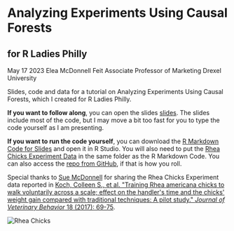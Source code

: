 # Analyzing Experiments Using Causal Forests 
## for R Ladies Philly
May 17 2023
Elea McDonnell Feit
Associate Professor of Marketing
Drexel University
 
Slides, code and data for a tutorial on Analyzing Experiments Using Causal Forests, which I created for R Ladies Philly. 

**If you want to follow along**, you can open the slides [slides](https://eleafeit.github.io/Causal_Forests_Tutorial/Causal_Forests_Tutorial.html). The slides include most of the code, but I may move a bit too fast for you to type the code yourself as I am presenting. 

**If you want to run the code yourself**, you can download the [R Markdown Code for Slides](https://eleafeit.github.io/Causal_Forests_Tutorial/Causal_Forests_Tutorial.Rmd) and open it in R Studio. You will also need to put the [Rhea Chicks Experiment Data](https://eleafeit.github.io//Causal_Forests_Tutorial/rhea.tables.grams.20150626.csv) in the same folder as the R Markdown Code. You can also access the [repo from GitHub](https://github.com/eleafeit/Causal_Forests_Tutorial), if that is how you roll. 

Special thanks to [Sue McDonnell](https://www.vet.upenn.edu/people/faculty-clinician-search/SUEMCDONNELL) for sharing the Rhea Chicks Experiment data reported in [Koch, Colleen S., et al. "Training Rhea americana chicks to walk voluntarily across a scale; effect on the handler's time and the chicks' weight gain compared with traditional techniques: A pilot study." *Journal of Veterinary Behavior* 18 (2017): 69-75](https://doi.org/10.1016/j.jveb.2016.12.008).

![Rhea Chicks](https://eleafeit.github.io/Causal_Forests_Tutorial/rhea_chicks.jpg)
